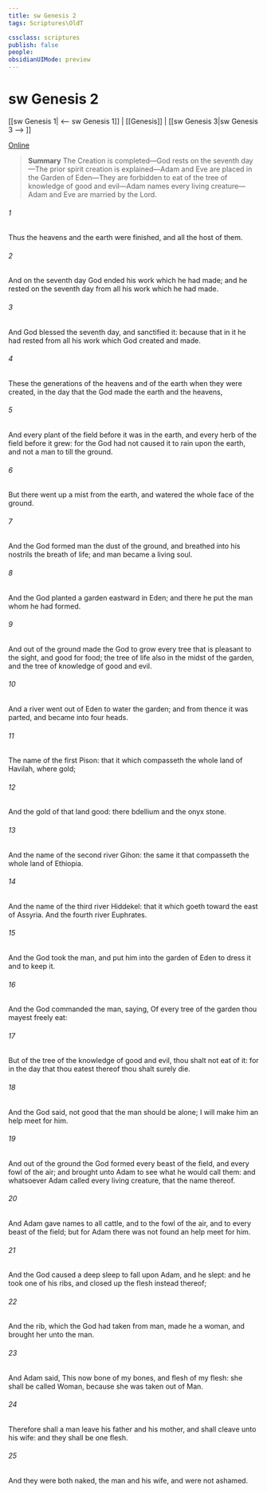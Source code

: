 ```yaml
---
title: sw Genesis 2
tags: Scriptures\OldT

cssclass: scriptures
publish: false
people:
obsidianUIMode: preview
---
```


# sw Genesis 2
[[sw Genesis 1| <-- sw Genesis 1]] | [[Genesis]] | [[sw Genesis 3|sw Genesis 3 --> ]]

[Online](https://churchofjesuschrist.org/study/scriptures/ot/gen/2?lang=eng)

> __Summary__
The Creation is completed—God rests on the seventh day—The prior spirit creation is explained—Adam and Eve are placed in the Garden of Eden—They are forbidden to eat of the tree of knowledge of good and evil—Adam names every living creature—Adam and Eve are married by the Lord.

###### 1 
Thus the heavens and the earth were finished, and all the host of them.

###### 2 
And on the seventh day God ended his work which he had made; and he rested on the seventh day from all his work which he had made.

###### 3 
And God blessed the seventh day, and sanctified it: because that in it he had rested from all his work which God created and made.

###### 4 
These  the generations of the heavens and of the earth when they were created, in the day that the  God made the earth and the heavens,

###### 5 
And every plant of the field before it was in the earth, and every herb of the field before it grew: for the  God had not caused it to rain upon the earth, and  not a man to till the ground.

###### 6 
But there went up a mist from the earth, and watered the whole face of the ground.

###### 7 
And the  God formed man  the dust of the ground, and breathed into his nostrils the breath of life; and man became a living soul.

###### 8 
And the  God planted a garden eastward in Eden; and there he put the man whom he had formed.

###### 9 
And out of the ground made the  God to grow every tree that is pleasant to the sight, and good for food; the tree of life also in the midst of the garden, and the tree of knowledge of good and evil.

###### 10 
And a river went out of Eden to water the garden; and from thence it was parted, and became into four heads.

###### 11 
The name of the first  Pison: that  it which compasseth the whole land of Havilah, where  gold;

###### 12 
And the gold of that land  good: there  bdellium and the onyx stone.

###### 13 
And the name of the second river  Gihon: the same  it that compasseth the whole land of Ethiopia.

###### 14 
And the name of the third river  Hiddekel: that  it which goeth toward the east of Assyria. And the fourth river  Euphrates.

###### 15 
And the  God took the man, and put him into the garden of Eden to dress it and to keep it.

###### 16 
And the  God commanded the man, saying, Of every tree of the garden thou mayest freely eat:

###### 17 
But of the tree of the knowledge of good and evil, thou shalt not eat of it: for in the day that thou eatest thereof thou shalt surely die.

###### 18 
And the  God said,  not good that the man should be alone; I will make him an help meet for him.

###### 19 
And out of the ground the  God formed every beast of the field, and every fowl of the air; and brought  unto Adam to see what he would call them: and whatsoever Adam called every living creature, that  the name thereof.

###### 20 
And Adam gave names to all cattle, and to the fowl of the air, and to every beast of the field; but for Adam there was not found an help meet for him.

###### 21 
And the  God caused a deep sleep to fall upon Adam, and he slept: and he took one of his ribs, and closed up the flesh instead thereof;

###### 22 
And the rib, which the  God had taken from man, made he a woman, and brought her unto the man.

###### 23 
And Adam said, This  now bone of my bones, and flesh of my flesh: she shall be called Woman, because she was taken out of Man.

###### 24 
Therefore shall a man leave his father and his mother, and shall cleave unto his wife: and they shall be one flesh.

###### 25 
And they were both naked, the man and his wife, and were not ashamed.

